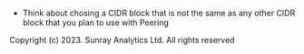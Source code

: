 




* Think about chosing a CIDR block that is not the same as any other CIDR block that you plan to use with Peering


Copyright (c) 2023. Sunray Analytics Ltd. All rights reserved
